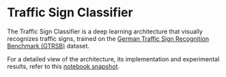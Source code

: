 # Traffic Sign Classifier

The Traffic Sign Classifier is a deep learning architecture that visually recognizes traffic signs, trained on the [German Traffic Sign Recognition Benchmark (GTRSB)](http://benchmark.ini.rub.de/?section=gtsrb&subsection=news) dataset.

For a detailed view of the architecture, its implementation and experimental results, refer to this [notebook snapshot](https://xperroni.github.io/traffic-signs/Traffic_Signs_Recognition.html).
